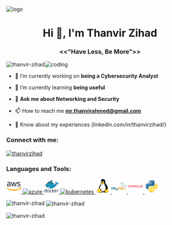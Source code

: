 ![logo](https://github.com/thanvir-zihad/Thanvir-Zihad/blob/main/79731568097599.5b50bca477735.jpg)
<h1 align="center">Hi 👋, I'm Thanvir Zihad</h1>
<h3 align="center"><<"Have Less, Be More">></h3>

<img align="right" alt="coding" width="400" src="https://designbuffs.com/wp-content/uploads/2020/11/Boy-Working-From-Home.gif">

<p align="left"> <img src="https://komarev.com/ghpvc/?username=thanvir-zihad&label=Profile%20views&color=0e75b6&style=flat" alt="thanvir-zihad" /> </p>

- 🔭 I’m currently working on **being a Cybersecurity Analyst**

- 🌱 I’m currently learning **being useful**

- 💬 **Ask me about Networking and Security**

- 📫 How to reach me **mr.thanvirahmed@gmail.com**

- 📄 Know about my experiences (linkedin.com/in/thanvirzihad/)

<h3 align="left">Connect with me:</h3>
<p align="left">
<a href="https://linkedin.com/in/thanvirzihad" target="blank"><img align="center" src="https://raw.githubusercontent.com/rahuldkjain/github-profile-readme-generator/master/src/images/icons/Social/linked-in-alt.svg" alt="thanvirzihad" height="30" width="40" /></a>

</p>

<h3 align="left">Languages and Tools:</h3>
<p align="left"> <a href="https://aws.amazon.com" target="_blank" rel="noreferrer"> <img src="https://raw.githubusercontent.com/devicons/devicon/master/icons/amazonwebservices/amazonwebservices-original-wordmark.svg" alt="aws" width="40" height="40"/> </a> <a href="https://azure.microsoft.com/en-in/" target="_blank" rel="noreferrer"> <img src="https://www.vectorlogo.zone/logos/microsoft_azure/microsoft_azure-icon.svg" alt="azure" width="40" height="40"/> </a> <a href="https://www.docker.com/" target="_blank" rel="noreferrer"> <img src="https://raw.githubusercontent.com/devicons/devicon/master/icons/docker/docker-original-wordmark.svg" alt="docker" width="40" height="40"/> </a> <a href="https://kubernetes.io" target="_blank" rel="noreferrer"> <img src="https://www.vectorlogo.zone/logos/kubernetes/kubernetes-icon.svg" alt="kubernetes" width="40" height="40"/> </a> <a href="https://www.linux.org/" target="_blank" rel="noreferrer"> <img src="https://raw.githubusercontent.com/devicons/devicon/master/icons/linux/linux-original.svg" alt="linux" width="40" height="40"/> </a> <a href="https://www.mysql.com/" target="_blank" rel="noreferrer"> <img src="https://raw.githubusercontent.com/devicons/devicon/master/icons/mysql/mysql-original-wordmark.svg" alt="mysql" width="40" height="40"/> </a> <a href="https://www.oracle.com/" target="_blank" rel="noreferrer"> <img src="https://raw.githubusercontent.com/devicons/devicon/master/icons/oracle/oracle-original.svg" alt="oracle" width="40" height="40"/> </a> <a href="https://www.python.org" target="_blank" rel="noreferrer"> <img src="https://raw.githubusercontent.com/devicons/devicon/master/icons/python/python-original.svg" alt="python" width="40" height="40"/> </a> </p>

<p><img align="left" src="https://github-readme-stats.vercel.app/api/top-langs?username=thanvir-zihad&show_icons=true&locale=en&layout=compact" alt="thanvir-zihad" /></p>

<p>&nbsp;<img align="center" src="https://github-readme-stats.vercel.app/api?username=thanvir-zihad&show_icons=true&locale=en" alt="thanvir-zihad" /></p>

<p><img align="center" src="https://github-readme-streak-stats.herokuapp.com/?user=thanvir-zihad&" alt="thanvir-zihad" /></p>
